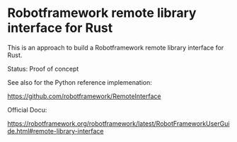 
Robotframework remote library interface for Rust
================================================

This is an approach to build a Robotframework remote library interface for Rust.

Status: Proof of concept

See also for the Python reference implemenation:

https://github.com/robotframework/RemoteInterface

Official Docu:

https://robotframework.org/robotframework/latest/RobotFrameworkUserGuide.html#remote-library-interface
